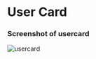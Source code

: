 # User Card

### Screenshot of usercard
![usercard](https://github.com/Indiana-S-coder/Card-Display/assets/79374195/bc19c4b2-6998-45ab-8588-9d00029ee27d)
